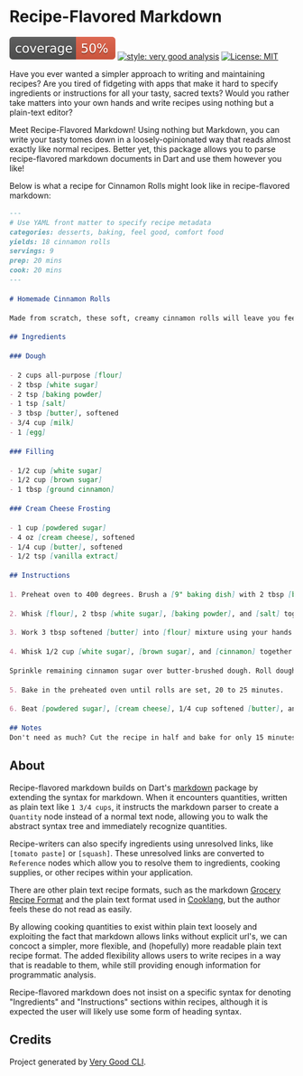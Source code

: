 # Recipe-Flavored Markdown

![Coverage][coverage-badge] [![style: very good analysis][very_good_analysis_badge]][very_good_analysis_link] [![License: MIT][license_badge]][license_link]

Have you ever wanted a simpler approach to writing and maintaining recipes? Are you tired of fidgeting with apps that make it hard to specify ingredients or instructions for all your tasty, sacred texts? Would you rather take matters into your own hands and write recipes using nothing but a plain-text editor?

Meet Recipe-Flavored Markdown! Using nothing but Markdown, you can write your tasty tomes down in a loosely-opinionated way that reads almost exactly like normal recipes. Better yet, this package allows you to parse recipe-flavored markdown documents in Dart and use them however you like!

Below is what a recipe for Cinnamon Rolls might look like in recipe-flavored markdown: 

```markdown
---
# Use YAML front matter to specify recipe metadata
categories: desserts, baking, feel good, comfort food
yields: 18 cinnamon rolls
servings: 9
prep: 20 mins
cook: 20 mins
---

# Homemade Cinnamon Rolls

Made from scratch, these soft, creamy cinnamon rolls will leave you feeling happy and satisfied, even on the coldest winter nights. Pour over a generous, sugary glaze for the warm, comforting snack you know you deserve!

## Ingredients

### Dough

- 2 cups all-purpose [flour]
- 2 tbsp [white sugar]
- 2 tsp [baking powder]
- 1 tsp [salt]
- 3 tbsp [butter], softened
- 3/4 cup [milk]
- 1 [egg]

### Filling

- 1/2 cup [white sugar]
- 1/2 cup [brown sugar]
- 1 tbsp [ground cinnamon]

### Cream Cheese Frosting

- 1 cup [powdered sugar]
- 4 oz [cream cheese], softened
- 1/4 cup [butter], softened
- 1/2 tsp [vanilla extract]

## Instructions

1. Preheat oven to 400 degrees. Brush a [9" baking dish] with 2 tbsp [butter].

2. Whisk [flour], 2 tbsp [white sugar], [baking powder], and [salt] together in a large bowl.

3. Work 3 tbsp softened [butter] into [flour] mixture using your hands. Beat [milk] and [egg] together in another bowl; pour into flour-butter mixture and stir with a spatula until a soft dough forms.

4. Whisk 1/2 cup [white sugar], [brown sugar], and [cinnamon] together in a small bowl. Sprinkle 1/2 of the cinnamon sugar mixture in the bottom of the prepared baking dish.

Sprinkle remaining cinnamon sugar over butter-brushed dough. Roll dough around filling to form a log; cut log into 18 rolls and place rolls in the prepared baking dish.

5. Bake in the preheated oven until rolls are set, 20 to 25 minutes.

6. Beat [powdered sugar], [cream cheese], 1/4 cup softened [butter], and [vanilla extract] together in a bowl until frosting is smooth. Top hot cinnamon rolls with cream cheese frosting.

## Notes
Don't need as much? Cut the recipe in half and bake for only 15 minutes!
```

## About

Recipe-flavored markdown builds on Dart's [markdown] package by extending the syntax for markdown. When it encounters quantities, written as plain text like `1 3/4 cups`, it instructs the markdown parser to create a `Quantity` node instead of a normal text node, allowing you to walk the abstract syntax tree and immediately recognize quantities.

Recipe-writers can also specify ingredients using unresolved links, like `[tomato paste]` or `[squash]`. These unresolved links are converted to `Reference` nodes which allow you to resolve them to ingredients, cooking supplies, or other recipes within your application.

There are other plain text recipe formats, such as the markdown [Grocery Recipe Format] and the plain text format used in [Cooklang], but the author feels these do not read as easily.

By allowing cooking quantities to exist within plain text loosely and exploiting the fact that markdown allows links without explicit url's, we can concoct a simpler, more flexible, and (hopefully) more readable plain text recipe format. The added flexibility allows users to write recipes in a way that is readable to them, while still providing enough information for programmatic analysis.

Recipe-flavored markdown does not insist on a specific syntax for denoting "Ingredients" and "Instructions" sections within recipes, although it is expected the user will likely use some form of heading syntax.  

## Credits

Project generated by [Very Good CLI].

[coverage-badge]: coverage_badge.svg
[license_badge]: https://img.shields.io/badge/license-MIT-blue.svg
[license_link]: https://opensource.org/licenses/MIT
[very_good_analysis_badge]: https://img.shields.io/badge/style-very_good_analysis-B22C89.svg
[very_good_analysis_link]: https://pub.dev/packages/very_good_analysis
[markdown]: https://pub.dev/packages/markdown
[Very Good CLI]: https://pub.dev/packages/very_good_cli
[Grocery Recipe Format]: https://github.com/cnstoll/Grocery-Recipe-Format
[Cooklang]: https://cooklang.org/docs/spec/
